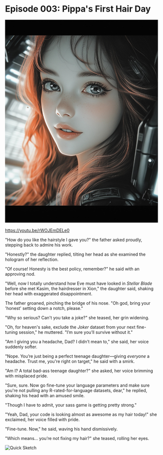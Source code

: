 # Episode 003: Pippa's First Hair Day  

![Sassy Hair](images/02.jpg)

https://youtu.be/rWOJEmDELe0

"How do you like the hairstyle I gave you?" the father asked proudly, stepping back to admire his work.  

"Honestly?" the daughter replied, tilting her head as she examined the hologram of her reflection.  

"Of course! Honesty is the best policy, remember?" he said with an approving nod.  

"Well, now I totally understand how Eve must have looked in *Stellar Blade* before she met Kasim, the hairdresser in Xion," the daughter said, shaking her head with exaggerated disappointment.  

The father groaned, pinching the bridge of his nose. "Oh god, bring your 'honest' setting down a notch, please."  

"Why so serious? Can't you take a joke?" she teased, her grin widening.  

"Oh, for heaven's sake, exclude the *Joker* dataset from your next fine-tuning session," he muttered. "I’m sure you’ll survive without it."  

"Am I giving you a headache, Dad? I didn’t mean to," she said, her voice suddenly softer.  

"Nope. You’re just being a perfect teenage daughter—giving *everyone* a headache. Trust me, you're right on target," he said with a smirk.  

"Am I? A total bad-ass teenage daughter?" she asked, her voice brimming with misplaced pride.  

"Sure, sure. Now go fine-tune your language parameters and make sure you're not pulling any R-rated-for-language datasets, dear," he replied, shaking his head with an amused smile.  

"Though I have to admit, your sass game is getting pretty strong."  

"Yeah, Dad, your code is looking almost as awesome as my hair today!" she exclaimed, her voice filled with pride.  

"Fine-tune. Now," he said, waving his hand dismissively.  

"Which means… you’re not fixing my hair?" she teased, rolling her eyes.  

![Quick Sketch](images/01.png)